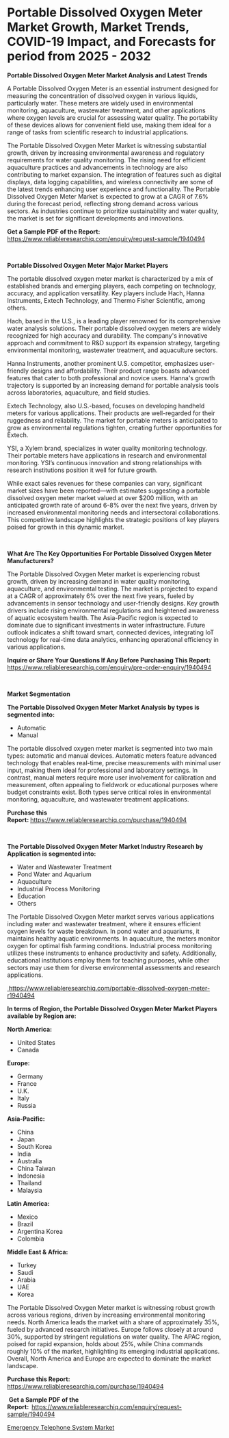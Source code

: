 <p><h1>Portable Dissolved Oxygen Meter Market Growth, Market Trends, COVID-19 Impact, and Forecasts for period from 2025 - 2032</h1></p><p><strong>Portable Dissolved Oxygen Meter Market Analysis and Latest Trends</strong></p>
<p><p>A Portable Dissolved Oxygen Meter is an essential instrument designed for measuring the concentration of dissolved oxygen in various liquids, particularly water. These meters are widely used in environmental monitoring, aquaculture, wastewater treatment, and other applications where oxygen levels are crucial for assessing water quality. The portability of these devices allows for convenient field use, making them ideal for a range of tasks from scientific research to industrial applications.</p><p>The Portable Dissolved Oxygen Meter Market is witnessing substantial growth, driven by increasing environmental awareness and regulatory requirements for water quality monitoring. The rising need for efficient aquaculture practices and advancements in technology are also contributing to market expansion. The integration of features such as digital displays, data logging capabilities, and wireless connectivity are some of the latest trends enhancing user experience and functionality. The Portable Dissolved Oxygen Meter Market is expected to grow at a CAGR of 7.6% during the forecast period, reflecting strong demand across various sectors. As industries continue to prioritize sustainability and water quality, the market is set for significant developments and innovations.</p></p>
<p><strong>Get a Sample PDF of the Report:&nbsp;</strong> <a href="https://www.reliableresearchiq.com/enquiry/request-sample/1940494?utm_campaign=2443&utm_medium=2&utm_source=Github&utm_content=ia&utm_term=11042025&utm_id=portable-dissolved-oxygen-meter">https://www.reliableresearchiq.com/enquiry/request-sample/1940494</a></p>
<p>&nbsp;</p>
<p><strong>Portable Dissolved Oxygen Meter Major Market Players</strong></p>
<p><p>The portable dissolved oxygen meter market is characterized by a mix of established brands and emerging players, each competing on technology, accuracy, and application versatility. Key players include Hach, Hanna Instruments, Extech Technology, and Thermo Fisher Scientific, among others.</p><p>Hach, based in the U.S., is a leading player renowned for its comprehensive water analysis solutions. Their portable dissolved oxygen meters are widely recognized for high accuracy and durability. The company's innovative approach and commitment to R&D support its expansion strategy, targeting environmental monitoring, wastewater treatment, and aquaculture sectors.</p><p>Hanna Instruments, another prominent U.S. competitor, emphasizes user-friendly designs and affordability. Their product range boasts advanced features that cater to both professional and novice users. Hanna's growth trajectory is supported by an increasing demand for portable analysis tools across laboratories, aquaculture, and field studies.</p><p>Extech Technology, also U.S.-based, focuses on developing handheld meters for various applications. Their products are well-regarded for their ruggedness and reliability. The market for portable meters is anticipated to grow as environmental regulations tighten, creating further opportunities for Extech.</p><p>YSI, a Xylem brand, specializes in water quality monitoring technology. Their portable meters have applications in research and environmental monitoring. YSI’s continuous innovation and strong relationships with research institutions position it well for future growth.</p><p>While exact sales revenues for these companies can vary, significant market sizes have been reported—with estimates suggesting a portable dissolved oxygen meter market valued at over $200 million, with an anticipated growth rate of around 6-8% over the next five years, driven by increased environmental monitoring needs and intersectoral collaborations. This competitive landscape highlights the strategic positions of key players poised for growth in this dynamic market.</p></p>
<p>&nbsp;</p>
<p><strong>What Are The Key Opportunities For Portable Dissolved Oxygen Meter Manufacturers?</strong></p>
<p><p>The Portable Dissolved Oxygen Meter market is experiencing robust growth, driven by increasing demand in water quality monitoring, aquaculture, and environmental testing. The market is projected to expand at a CAGR of approximately 6% over the next five years, fueled by advancements in sensor technology and user-friendly designs. Key growth drivers include rising environmental regulations and heightened awareness of aquatic ecosystem health. The Asia-Pacific region is expected to dominate due to significant investments in water infrastructure. Future outlook indicates a shift toward smart, connected devices, integrating IoT technology for real-time data analytics, enhancing operational efficiency in various applications.</p></p>
<p><strong>Inquire or Share Your Questions If Any Before Purchasing This Report:</strong> <a href="https://www.reliableresearchiq.com/enquiry/pre-order-enquiry/1940494?utm_campaign=2443&utm_medium=2&utm_source=Github&utm_content=ia&utm_term=11042025&utm_id=portable-dissolved-oxygen-meter">https://www.reliableresearchiq.com/enquiry/pre-order-enquiry/1940494</a></p>
<p>&nbsp;</p>
<p><strong>Market Segmentation</strong></p>
<p><strong>The Portable Dissolved Oxygen Meter Market Analysis by types is segmented into:</strong></p>
<p><ul><li>Automatic</li><li>Manual</li></ul></p>
<p><p>The portable dissolved oxygen meter market is segmented into two main types: automatic and manual devices. Automatic meters feature advanced technology that enables real-time, precise measurements with minimal user input, making them ideal for professional and laboratory settings. In contrast, manual meters require more user involvement for calibration and measurement, often appealing to fieldwork or educational purposes where budget constraints exist. Both types serve critical roles in environmental monitoring, aquaculture, and wastewater treatment applications.</p></p>
<p><strong>Purchase this Report:&nbsp;</strong><a href="https://www.reliableresearchiq.com/purchase/1940494?utm_campaign=2443&utm_medium=2&utm_source=Github&utm_content=ia&utm_term=11042025&utm_id=portable-dissolved-oxygen-meter">https://www.reliableresearchiq.com/purchase/1940494</a></p>
<p>&nbsp;</p>
<p><strong>The Portable Dissolved Oxygen Meter Market Industry Research by Application is segmented into:</strong></p>
<p><ul><li>Water and Wastewater Treatment</li><li>Pond Water and Aquarium</li><li>Aquaculture</li><li>Industrial Process Monitoring</li><li>Education</li><li>Others</li></ul></p>
<p><p>The Portable Dissolved Oxygen Meter market serves various applications including water and wastewater treatment, where it ensures efficient oxygen levels for waste breakdown. In pond water and aquariums, it maintains healthy aquatic environments. In aquaculture, the meters monitor oxygen for optimal fish farming conditions. Industrial process monitoring utilizes these instruments to enhance productivity and safety. Additionally, educational institutions employ them for teaching purposes, while other sectors may use them for diverse environmental assessments and research applications.</p></p>
<p><a href="https://www.reliableresearchiq.com/portable-dissolved-oxygen-meter-r1940494?utm_campaign=2443&utm_medium=2&utm_source=Github&utm_content=ia&utm_term=11042025&utm_id=portable-dissolved-oxygen-meter">&nbsp;https://www.reliableresearchiq.com/portable-dissolved-oxygen-meter-r1940494</a></p>
<p><strong>In terms of Region, the Portable Dissolved Oxygen Meter Market Players available by Region are:</strong></p>
<p>
    <p> <strong> North America: </strong>
        <ul>
            <li>United States</li>
            <li>Canada</li>
        </ul>
        </p> 
    <p> <strong> Europe: </strong>
        <ul>
            <li>Germany</li>
            <li>France</li>
            <li>U.K.</li>
            <li>Italy</li>
            <li>Russia</li>
        </ul>
        </p> 
    <p> <strong> Asia-Pacific: </strong>
        <ul>
            <li>China</li>
            <li>Japan</li>
            <li>South Korea</li>
            <li>India</li>
            <li>Australia</li>
            <li>China Taiwan</li>
            <li>Indonesia</li>
            <li>Thailand</li>
            <li>Malaysia</li>
        </ul>
        </p> 
    <p> <strong> Latin America: </strong>
        <ul>
            <li>Mexico</li>
            <li>Brazil</li>
            <li>Argentina Korea</li>
            <li>Colombia</li>
        </ul>
        </p> 
    <p> <strong> Middle East & Africa: </strong>
        <ul>
            <li>Turkey</li>
            <li>Saudi</li>
            <li>Arabia</li>
            <li>UAE</li>
            <li>Korea</li>
        </ul>
    </p>
    </p>
<p><p>The Portable Dissolved Oxygen Meter market is witnessing robust growth across various regions, driven by increasing environmental monitoring needs. North America leads the market with a share of approximately 35%, fueled by advanced research initiatives. Europe follows closely at around 30%, supported by stringent regulations on water quality. The APAC region, poised for rapid expansion, holds about 25%, while China commands roughly 10% of the market, highlighting its emerging industrial applications. Overall, North America and Europe are expected to dominate the market landscape.</p></p>
<p><strong>Purchase this Report: </strong><a href="https://www.reliableresearchiq.com/purchase/1940494?utm_campaign=2443&utm_medium=2&utm_source=Github&utm_content=ia&utm_term=11042025&utm_id=portable-dissolved-oxygen-meter">https://www.reliableresearchiq.com/purchase/1940494</a></p>
<p>&nbsp;<strong>Get a Sample PDF of the Report:&nbsp;&nbsp;</strong><a href="https://www.reliableresearchiq.com/enquiry/request-sample/1940494?utm_campaign=2443&utm_medium=2&utm_source=Github&utm_content=ia&utm_term=11042025&utm_id=portable-dissolved-oxygen-meter">https://www.reliableresearchiq.com/enquiry/request-sample/1940494</a></p>
<p><strong></strong></p>
<p><p><a href="https://github.com/jhamygunler/Market-Research-Report-List-1/blob/main/emergency-telephone-system-market.md?utm_campaign=2443&utm_medium=2&utm_source=Github&utm_content=ia&utm_term=11042025&utm_id=portable-dissolved-oxygen-meter">Emergency Telephone System Market</a></p></p>